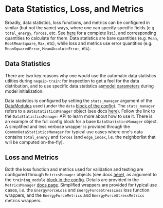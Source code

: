 # Data Statistics, Loss, and Metrics

Broadly, data statistics, loss functions, and metrics can be configured in similar (but not the same) ways, where one can specify specific fields (e.g. `total_energy`, `forces`, etc. See [here](../api/data_fields.rst) for a complete list.), and corresponding quantities to calculate for them. Data statistics are bare quantities (e.g. `Mean`, `RootMeanSquare`, `Max`, etc), while loss and metrics use error quantities (e.g. `MeanSquaredError`, `MeanAbsoluteError`, etc).

## Data Statistics

There are two key reasons why one would use the automatic data statistics utlities during `nequip-train`: for inspection to get a feel for the data distribution, and to use specific data statistics as[model parameters](model.md/#dataset-statistics-as-parameters) during model initialization.

Data statistics is configured by setting the `stats_manager` argument of the [DataModules](../api/datamodule.rst) used (under the `data` [block of the config](config.md/#data)). 
The `stats_manager` refers to a `DataStatisticsManager` object (see docs [here](../api/data_stats.rst)).
Follow the link to the `DataStatisticsManager` API to learn more about how to use it.
There is an example of the full config block for a base `DataStatisticsManager` object.
A simplified and less verbose wrapper is provided through the `CommonDataStatisticsManager` for typical use cases where one's data contains `total_energy` and `forces` (and `edge_index`, i.e. the neighborlist that will be computed on-the-fly).

## Loss and Metrics

Both the loss function and metrics used for validation and testing are configured through `MetricsManager` objects (see docs [here](../api/metrics.rst)), as argument to the `training_module` [block in the config](config.md/#training_module).
Details are provided in the `MetricsManager` [docs page](../api/metrics.rst).
Simplified wrappers are provided for typical use cases, i.e. the `EnergyForceLoss` and `EnergyForceStressLoss` loss function wrappers, and the `EnergyForceMetrics` and `EnergyForceStressMetrics` metrics wrappers.
